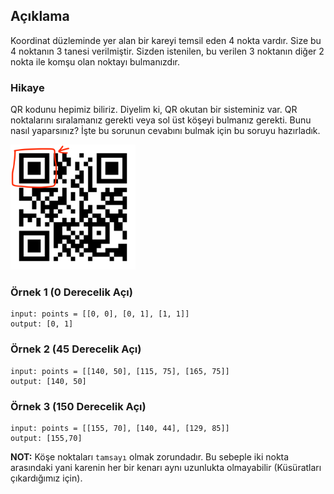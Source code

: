 ## Açıklama

Koordinat düzleminde yer alan bir kareyi temsil eden 4 nokta vardır. Size bu 4 noktanın 3 tanesi verilmiştir. Sizden istenilen, bu verilen 3 noktanın diğer 2 nokta ile komşu olan noktayı bulmanızdır.

### Hikaye

QR kodunu hepimiz biliriz. Diyelim ki, QR okutan bir sisteminiz var. QR noktalarını sıralamanız gerekti  veya sol üst köşeyi bulmanız gerekti. Bunu nasıl yaparsınız? İşte bu sorunun cevabını bulmak için bu soruyu hazırladık. 

<img src="/assets/problems/find-square-corner/qr-code.png" alt="qr-code" width="200" />

### Örnek 1 (0 Derecelik Açı)

```plain
input: points = [[0, 0], [0, 1], [1, 1]]
output: [0, 1]
```

### Örnek 2 (45 Derecelik Açı)

```plain
input: points = [[140, 50], [115, 75], [165, 75]]
output: [140, 50]
```

### Örnek 3 (150 Derecelik Açı)

```plain
input: points = [[155, 70], [140, 44], [129, 85]]
output: [155,70]
```


**NOT:** Köşe noktaları `tamsayı` olmak zorundadır. Bu sebeple iki nokta arasındaki yani karenin her bir kenarı aynı uzunlukta olmayabilir (Küsüratları çıkardığımız için).